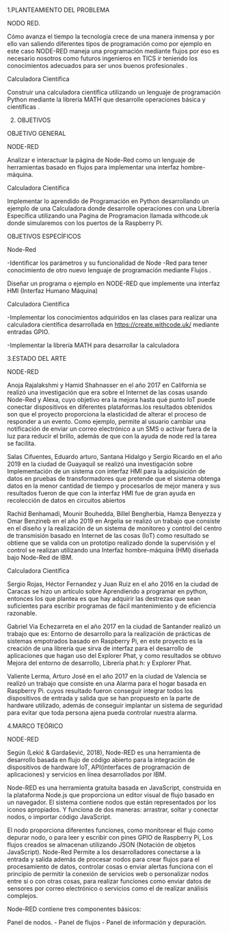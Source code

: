 1.PLANTEAMIENTO DEL PROBLEMA

NODO RED.

Cómo avanza el tiempo la tecnología crece de una manera inmensa y por ello van saliendo diferentes tipos de programación  como por  ejemplo en este caso NODE-RED  maneja una programación mediante flujos por eso es necesario nosotros como futuros ingenieros en TICS  ir teniendo  los conocimientos adecuados  para ser unos buenos 
profesionales .

Calculadora Científica

Construir una calculadora científica utilizando un  lenguaje de programación   Python  mediante la librería  MATH que desarrolle operaciones básica y científicas .


2. OBJETIVOS

OBJETIVO GENERAL 

NODE-RED

Analizar  e interactuar la página de Node-Red  como un lenguaje de herramientas basado en flujos  para implementar una interfaz  hombre-máquina.

Calculadora Científica

Implementar lo aprendido de Programación en Python  desarrollando un ejemplo de una Calculadora  donde desarrolle operaciones  con  una Librería Específica  utilizando una Pagina de  Programacion llamada withcode.uk donde simularemos con los puertos de la  Raspberry Pi.


OBJETIVOS ESPECÍFICOS 

Node-Red

-Identificar los parámetros y su funcionalidad de Node -Red  para tener conocimiento de otro nuevo lenguaje de programación mediante Flujos .


Diseñar un programa  o ejemplo en NODE-RED que implemente una interfaz HMI (Interfaz Humano Máquina)

Calculadora Científica

-Implementar los conocimientos adquiridos en las clases para realizar una calculadora científica desarrollada en https://create.withcode.uk/ mediante entradas GPIO.


-Implementar la librería MATH  para desarrollar la calculadora 

3.ESTADO DEL ARTE

NODE-RED

Anoja Rajalakshmi y Hamid Shahnasser en el año 2017 en California se realizó una investigación que era sobre el Internet de las cosas usando Node-Red y Alexa, cuyo objetivo  era la mejora hasta qué punto IoT puede conectar dispositivos en diferentes plataformas.los resultados obtenidos son que el proyecto proporciona la elasticidad de alterar el proceso de responder a un evento. Como ejemplo, permite al usuario cambiar una notificación de enviar un correo electrónico a un SMS o activar fuera de la luz para reducir el brillo, además de que con la ayuda de node red la tarea se facilita.


Salas Cifuentes, Eduardo arturo, Santana Hidalgo y Sergio Ricardo en el año 2019 en la ciudad de Guayaquil se realizó una investigación sobre Implementación de un sistema con interfaz HMI para la adquisición de datos en pruebas de transformadores que pretende que el sistema obtenga datos en la menor cantidad de tiempo y procesarlos de mejor manera y sus resultados fueron de que con la interfaz HMI fue de gran ayuda en recolección de datos en circuitos abiertos


Rachid Benhamadi, Mounir Bouhedda, Billel Bengherbia, Hamza Benyezza y Omar Benzineb en el año 2019 en Argelia se realizó un trabajo que consiste en el diseño y la realización de un sistema de monitoreo y control del centro de transmisión basado en Internet de las cosas (IoT) como resultado se obtiene que  se valida con un prototipo realizado donde la supervisión y el control se realizan utilizando una Interfaz hombre-máquina (HMI) diseñada bajo Node-Red de IBM.

Calculadora Científica


Sergio Rojas, Héctor Fernandez y Juan Ruiz en el año 2016 en la ciudad de Caracas se hizo un artículo sobre Aprendiendo a programar en python, entonces los que plantea es que hay adquirir las destrezas que sean suficientes para escribir programas de fácil mantenimiento y de eficiencia razonable.


Gabriel Via Echezarreta en el año 2017 en la ciudad de Santander realizó un trabajo que es: Entorno de desarrollo para la realización de prácticas de sistemas empotrados basado en Raspberry Pi, en este proyecto es la creación de una librería que sirva de interfaz para el desarrollo de aplicaciones que hagan uso del Explorer Phat, y como resultados se obtuvo Mejora del entorno de desarrollo, Librería phat.h: y Explorer Phat. 


Valiente Lerma, Arturo José en el año 2017 en la ciudad de Valencia se realizó un trabajo que consiste en una  Alarma para el hogar basada en Raspberry Pi. cuyos resultado fueron conseguir integrar todos los dispositivos de entrada y salida que se han propuesto en la parte de hardware utilizado, además de conseguir implantar un sistema de seguridad para evitar que toda persona ajena pueda controlar nuestra alarma.


4.MARCO TEÓRICO

NODE-RED

Según (Lekić & Gardašević, 2018), Node-RED es una herramienta de desarrollo basada en flujo de código abierto para la integración de dispositivos de hardware IoT, API(interfaces de programación de aplicaciones) y servicios en línea desarrollados por IBM.

Node-RED es una herramienta gratuita basada en JavaScript, construida en la plataforma Node.js que proporciona un editor visual de flujo basado en un navegador. El sistema contiene nodos que están representados por los iconos apropiados. Y funciona de dos maneras: arrastrar, soltar y conectar nodos, o importar código JavaScript.

El nodo proporciona diferentes funciones, como monitorear el flujo como depurar nodo, o para leer y escribir con pines GPIO de Raspberry Pi, Los flujos creados se almacenan utilizando JSON (Notación de objetos JavaScript). Node-Red Permite a los desarrolladores conectarse a la entrada y salida además de procesar nodos para crear flujos para el procesamiento de datos, controlar cosas o enviar alertas funciona con el principio de permitir la conexión de servicios web o personalizar nodos entre sí o con otras cosas, para realizar funciones como enviar datos de sensores por correo electrónico o servicios como el de realizar análisis complejos.


Node-RED contiene tres componentes básicos:


  Panel de nodos. -    Panel de flujos  -  Panel de información y depuración.
  
  
  
  

